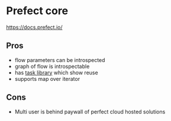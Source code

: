# Prefect core

https://docs.prefect.io/

## Pros

* flow parameters can be introspected
* graph of flow is introspectable
* has [task library](https://docs.prefect.io/core/task_library/overview.html#task-library-in-action) which show reuse
* supports map over iterator

## Cons

* Multi user is behind paywall of perfect cloud hosted solutions
